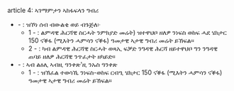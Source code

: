 article 4: ኣገማምታን ኣከፋፍላን ግብሪ

<ul>
			<li> - : ዝኾነ ሰብ ብውልቂ ወይ ብጉጅለ፦<ul>
						<li>1 - : ልምዳዊ ሕርሻዊ ስርሓት ንምክያድ  መሬት) ዝተዋህቦ ዘለዎ ንነፍስ ወከፍ ሓደ ሄክታር 150 ናቕፋ (ሚእትን ሓምሳን ናቕፋ) ዓመታዊ ኣታዊ ግብሪ መሬት ይኸፍል።<ul>
						</ul></li>						<li>2 - : ካብ ልምዳዊ ሕርሻዊ ስርሓት ወጻኢ ፍቓድ ንግዳዊ ሕርሻ ዘይተዋህቦ ግን ንግዳዊ ጠባይ ዘለዎ ሕርሻዊ ንጥፈታት ዘካይድ።<ul>
						</ul></li>			</ul></li>			<li> - : ኣብ ልዕሊ ኣብዚ ዓንቀጽ&#39;ዚ ንኡስ ዓንቀጽ<ul>
						<li>1 - : ዝኽፈል ተወሳኺ ንነፍስ-ወከፍ ርብዒ ሄክታር 150 ናቕፋ (ሚእትን ሓምሳን ናቕፋ) ዓመታዊ ኣታዊ ግብሪ መሬት ይኸፍል።<ul>
						</ul></li>			</ul></li></ul>